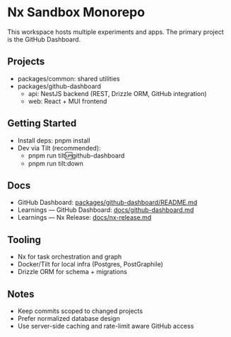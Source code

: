 # Nx Sandbox Monorepo

This workspace hosts multiple experiments and apps. The primary project is the GitHub Dashboard.

## Projects
- packages/common: shared utilities
- packages/github-dashboard
  - api: NestJS backend (REST, Drizzle ORM, GitHub integration)
  - web: React + MUI frontend

## Getting Started
- Install deps: pnpm install
- Dev via Tilt (recommended):
  - pnpm run tilt:up:github-dashboard
  - pnpm run tilt:down

## Docs
- GitHub Dashboard: [packages/github-dashboard/README.md](packages/github-dashboard/README.md)
- Learnings — GitHub Dashboard: [docs/github-dashboard.md](docs/github-dashboard.md)
- Learnings — Nx Release: [docs/nx-release.md](docs/nx-release.md)

## Tooling
- Nx for task orchestration and graph
- Docker/Tilt for local infra (Postgres, PostGraphile)
- Drizzle ORM for schema + migrations

## Notes
- Keep commits scoped to changed projects
- Prefer normalized database design
- Use server-side caching and rate-limit aware GitHub access
